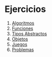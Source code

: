 Ejercicios
==========

1. [Algoritmos](algoritmos/)
1. [Funciones](funciones/)
1. [Tipos Abstractos](tdas/)
1. [Objetos](objetos/)
1. [Juegos](juegos/)
1. [Problemas](problemas/)
